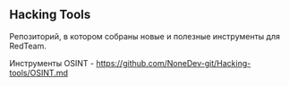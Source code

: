 **Hacking Tools**
-----------------
Репозиторий, в котором собраны новые и полезные инструменты для RedTeam.

Инструменты OSINT - https://github.com/NoneDev-git/Hacking-tools/OSINT.md